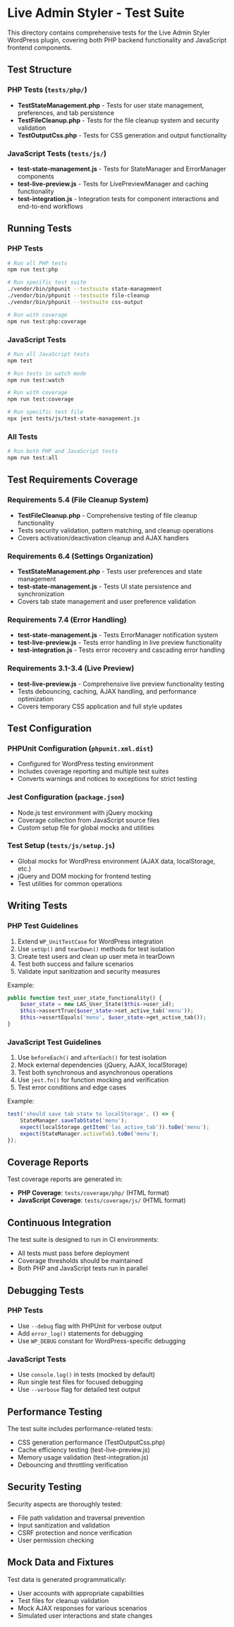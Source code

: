 # Live Admin Styler - Test Suite

This directory contains comprehensive tests for the Live Admin Styler WordPress plugin, covering both PHP backend functionality and JavaScript frontend components.

## Test Structure

### PHP Tests (`tests/php/`)

- **TestStateManagement.php** - Tests for user state management, preferences, and tab persistence
- **TestFileCleanup.php** - Tests for the file cleanup system and security validation
- **TestOutputCss.php** - Tests for CSS generation and output functionality

### JavaScript Tests (`tests/js/`)

- **test-state-management.js** - Tests for StateManager and ErrorManager components
- **test-live-preview.js** - Tests for LivePreviewManager and caching functionality
- **test-integration.js** - Integration tests for component interactions and end-to-end workflows

## Running Tests

### PHP Tests

```bash
# Run all PHP tests
npm run test:php

# Run specific test suite
./vendor/bin/phpunit --testsuite state-management
./vendor/bin/phpunit --testsuite file-cleanup
./vendor/bin/phpunit --testsuite css-output

# Run with coverage
npm run test:php:coverage
```

### JavaScript Tests

```bash
# Run all JavaScript tests
npm test

# Run tests in watch mode
npm run test:watch

# Run with coverage
npm run test:coverage

# Run specific test file
npx jest tests/js/test-state-management.js
```

### All Tests

```bash
# Run both PHP and JavaScript tests
npm run test:all
```

## Test Requirements Coverage

### Requirements 5.4 (File Cleanup System)
- **TestFileCleanup.php** - Comprehensive testing of file cleanup functionality
- Tests security validation, pattern matching, and cleanup operations
- Covers activation/deactivation cleanup and AJAX handlers

### Requirements 6.4 (Settings Organization)
- **TestStateManagement.php** - Tests user preferences and state management
- **test-state-management.js** - Tests UI state persistence and synchronization
- Covers tab state management and user preference validation

### Requirements 7.4 (Error Handling)
- **test-state-management.js** - Tests ErrorManager notification system
- **test-live-preview.js** - Tests error handling in live preview functionality
- **test-integration.js** - Tests error recovery and cascading error handling

### Requirements 3.1-3.4 (Live Preview)
- **test-live-preview.js** - Comprehensive live preview functionality testing
- Tests debouncing, caching, AJAX handling, and performance optimization
- Covers temporary CSS application and full style updates

## Test Configuration

### PHPUnit Configuration (`phpunit.xml.dist`)
- Configured for WordPress testing environment
- Includes coverage reporting and multiple test suites
- Converts warnings and notices to exceptions for strict testing

### Jest Configuration (`package.json`)
- Node.js test environment with jQuery mocking
- Coverage collection from JavaScript source files
- Custom setup file for global mocks and utilities

### Test Setup (`tests/js/setup.js`)
- Global mocks for WordPress environment (AJAX data, localStorage, etc.)
- jQuery and DOM mocking for frontend testing
- Test utilities for common operations

## Writing Tests

### PHP Test Guidelines

1. Extend `WP_UnitTestCase` for WordPress integration
2. Use `setUp()` and `tearDown()` methods for test isolation
3. Create test users and clean up user meta in tearDown
4. Test both success and failure scenarios
5. Validate input sanitization and security measures

Example:
```php
public function test_user_state_functionality() {
    $user_state = new LAS_User_State($this->user_id);
    $this->assertTrue($user_state->set_active_tab('menu'));
    $this->assertEquals('menu', $user_state->get_active_tab());
}
```

### JavaScript Test Guidelines

1. Use `beforeEach()` and `afterEach()` for test isolation
2. Mock external dependencies (jQuery, AJAX, localStorage)
3. Test both synchronous and asynchronous operations
4. Use `jest.fn()` for function mocking and verification
5. Test error conditions and edge cases

Example:
```javascript
test('should save tab state to localStorage', () => {
    StateManager.saveTabState('menu');
    expect(localStorage.getItem('las_active_tab')).toBe('menu');
    expect(StateManager.activeTab).toBe('menu');
});
```

## Coverage Reports

Test coverage reports are generated in:
- **PHP Coverage**: `tests/coverage/php/` (HTML format)
- **JavaScript Coverage**: `tests/coverage/js/` (HTML format)

## Continuous Integration

The test suite is designed to run in CI environments:
- All tests must pass before deployment
- Coverage thresholds should be maintained
- Both PHP and JavaScript tests run in parallel

## Debugging Tests

### PHP Tests
- Use `--debug` flag with PHPUnit for verbose output
- Add `error_log()` statements for debugging
- Use `WP_DEBUG` constant for WordPress-specific debugging

### JavaScript Tests
- Use `console.log()` in tests (mocked by default)
- Run single test files for focused debugging
- Use `--verbose` flag for detailed test output

## Performance Testing

The test suite includes performance-related tests:
- CSS generation performance (TestOutputCss.php)
- Cache efficiency testing (test-live-preview.js)
- Memory usage validation (test-integration.js)
- Debouncing and throttling verification

## Security Testing

Security aspects are thoroughly tested:
- File path validation and traversal prevention
- Input sanitization and validation
- CSRF protection and nonce verification
- User permission checking

## Mock Data and Fixtures

Test data is generated programmatically:
- User accounts with appropriate capabilities
- Test files for cleanup validation
- Mock AJAX responses for various scenarios
- Simulated user interactions and state changes